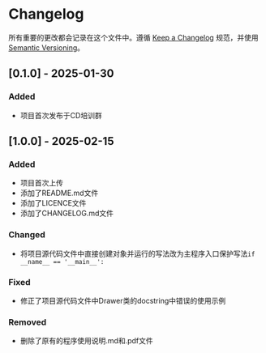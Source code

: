 # Changelog

所有重要的更改都会记录在这个文件中。遵循 [Keep a Changelog](https://keepachangelog.com/en/1.0.0/) 规范，并使用 [Semantic Versioning](https://semver.org/spec/v2.0.0.html)。

## [0.1.0] - 2025-01-30
### Added
- 项目首次发布于CD培训群

## [1.0.0] - 2025-02-15
### Added
- 项目首次上传
- 添加了README.md文件
- 添加了LICENCE文件
- 添加了CHANGELOG.md文件

### Changed
- 将项目源代码文件中直接创建对象并运行的写法改为主程序入口保护写法`if __name__ == '__main__':`

### Fixed
- 修正了项目源代码文件中Drawer类的docstring中错误的使用示例

### Removed
- 删除了原有的程序使用说明.md和.pdf文件
